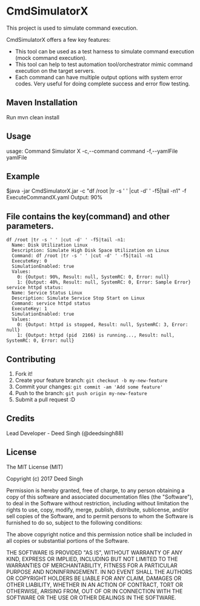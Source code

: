 # CmdSimulatorX

This project is used to simulate command execution.

CmdSimulatorX offers a few key features:  
- This tool can be used as a test harness to simulate command execution (mock command execution).
- This tool can help to test automation tool/orchestrator mimic command execution on the target servers.
- Each command can have multiple output options with system error codes. Very useful for doing complete success and error flow testing.

## Maven Installation
Run mvn clean install

## Usage

usage: Command Simulator X
 -c,--command <arg>    command
 -f,--yamlFile <arg>   yamlFile

## Example

$java -jar CmdSimulatorX.jar -c "df /root |tr -s ' ' |cut -d' ' -f5|tail -n1" -f  ExecuteCommandX.yaml
Output: 
90%

## File contains the key(command) and other parameters.
```
df /root |tr -s ' ' |cut -d' ' -f5|tail -n1:
  Name: Disk Utilization Linux
  Description: Simulate High Disk Space Utilization on Linux
  Command: df /root |tr -s ' ' |cut -d' ' -f5|tail -n1
  ExecuteKey: 0
  SimulationEnabled: true
  Values:
    0: {Output: 90%, Result: null, SystemRC: 0, Error: null}
    1: {Output: 40%, Result: null, SystemRC: 0, Error: Sample Error}
service httpd status:
  Name: Service Status Linux
  Description: Simulate Service Stop Start on Linux
  Command: service httpd status
  ExecuteKey: 1
  SimulationEnabled: true
  Values:
    0: {Output: httpd is stopped, Result: null, SystemRC: 3, Error: null}
    1: {Output: httpd (pid  2166) is running..., Result: null, SystemRC: 0, Error: null}
```
## Contributing
 
1. Fork it!
2. Create your feature branch: `git checkout -b my-new-feature`
3. Commit your changes: `git commit -am 'Add some feature'`
4. Push to the branch: `git push origin my-new-feature`
5. Submit a pull request :D
 
## Credits
 
Lead Developer - Deed Singh (@deedsingh88)

 
## License
 
The MIT License (MIT)

Copyright (c) 2017 Deed Singh

Permission is hereby granted, free of charge, to any person obtaining a copy of this software and associated documentation files (the "Software"), to deal in the Software without restriction, including without limitation the rights to use, copy, modify, merge, publish, distribute, sublicense, and/or sell copies of the Software, and to permit persons to whom the Software is furnished to do so, subject to the following conditions:

The above copyright notice and this permission notice shall be included in all copies or substantial portions of the Software.

THE SOFTWARE IS PROVIDED "AS IS", WITHOUT WARRANTY OF ANY KIND, EXPRESS OR IMPLIED, INCLUDING BUT NOT LIMITED TO THE WARRANTIES OF MERCHANTABILITY, FITNESS FOR A PARTICULAR PURPOSE AND NONINFRINGEMENT. IN NO EVENT SHALL THE AUTHORS OR COPYRIGHT HOLDERS BE LIABLE FOR ANY CLAIM, DAMAGES OR OTHER LIABILITY, WHETHER IN AN ACTION OF CONTRACT, TORT OR OTHERWISE, ARISING FROM, OUT OF OR IN CONNECTION WITH THE SOFTWARE OR THE USE OR OTHER DEALINGS IN THE SOFTWARE.
